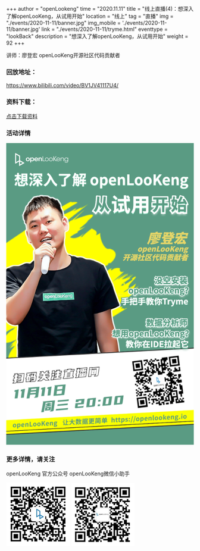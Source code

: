 +++ 
author = "openLookeng"
time = "2020.11.11" 
title = "线上直播(4)：想深入了解openLooKeng，从试用开始" 
location = "线上" 
tag = "直播"
img = "./events/2020-11-11/banner.jpg" 
img_mobile = './events/2020-11-11/banner.jpg'
link = "./events/2020-11-11/tryme.html"
eventtype = "lookBack"
description = "想深入了解openLooKeng，从试用开始"
weight = 92
+++


讲师：廖登宏  openLooKeng开源社区代码贡献者

### 回放地址：

https://www.bilibili.com/video/BV1JV41117U4/

### 资料下载：

<a href="2020-11-11-try-openlookeng.pdf" download="">点击下载资料</a>

### 活动详情

<img src="./poster.png">

### 更多详情，请关注

openLooKeng 官方公众号       openLooKeng微信小助手

<img src="./accountCode.jpg">
<img src="./assistantCode.jpg">

